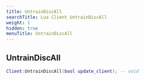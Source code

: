```yaml
---
title: UntrainDiscAll
searchTitle: Lua Client UntrainDiscAll
weight: 1
hidden: true
menuTitle: UntrainDiscAll
---
```

## UntrainDiscAll
```lua
Client:UntrainDiscAll(bool update_client); -- void
```